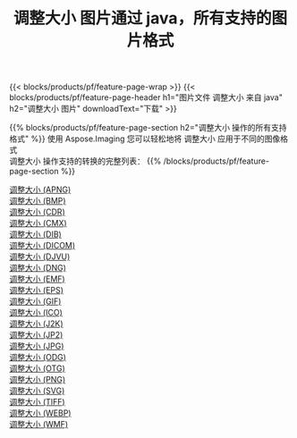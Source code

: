 ﻿---
title: 调整大小 图片通过 java，所有支持的图片格式 
weight: 3920
url: /zh-hans/java/resize 
lang: zh-hans
langdirlevel: 2
locales: zh-hans,ja,it,ru,de,es,fr,nl,id,lt,pl,pt,vi,tr,ko,zh-hant,ar,hi,th,sv,cs,uk,he
description: 使用 Aspose.Imaging 你可以轻松地通过 java 获取 调整大小 图像
---

{{< blocks/products/pf/feature-page-wrap >}}
{{< blocks/products/pf/feature-page-header h1="图片文件 调整大小 来自 java" h2="调整大小 图片" downloadText="下载" >}}


{{% blocks/products/pf/feature-page-section  h2="调整大小 操作的所有支持格式" %}}
使用 Aspose.Imaging 您可以轻松地将 调整大小 应用于不同的图像格式
<br/>
调整大小 操作支持的转换的完整列表：
{{% /blocks/products/pf/feature-page-section %}}
<div class="container-fluid productfamilypage bg-gray">
    <div class="convertypes bg-gray agp-content section">
        <div class="container">
		<div class="row other-converters">
		    <div class='col-md-2 other-converter remove-lp remove-rp'><a href="/imaging/zh-hans/java/resize/apng" >调整大小 (APNG)</a></div><div class='col-md-2 other-converter remove-lp remove-rp'><a href="/imaging/zh-hans/java/resize/bmp" >调整大小 (BMP)</a></div><div class='col-md-2 other-converter remove-lp remove-rp'><a href="/imaging/zh-hans/java/resize/cdr" >调整大小 (CDR)</a></div><div class='col-md-2 other-converter remove-lp remove-rp'><a href="/imaging/zh-hans/java/resize/cmx" >调整大小 (CMX)</a></div><div class='col-md-2 other-converter remove-lp remove-rp'><a href="/imaging/zh-hans/java/resize/dib" >调整大小 (DIB)</a></div><div class='col-md-2 other-converter remove-lp remove-rp'><a href="/imaging/zh-hans/java/resize/dicom" >调整大小 (DICOM)</a></div><div class='col-md-2 other-converter remove-lp remove-rp'><a href="/imaging/zh-hans/java/resize/djvu" >调整大小 (DJVU)</a></div><div class='col-md-2 other-converter remove-lp remove-rp'><a href="/imaging/zh-hans/java/resize/dng" >调整大小 (DNG)</a></div><div class='col-md-2 other-converter remove-lp remove-rp'><a href="/imaging/zh-hans/java/resize/emf" >调整大小 (EMF)</a></div><div class='col-md-2 other-converter remove-lp remove-rp'><a href="/imaging/zh-hans/java/resize/eps" >调整大小 (EPS)</a></div><div class='col-md-2 other-converter remove-lp remove-rp'><a href="/imaging/zh-hans/java/resize/gif" >调整大小 (GIF)</a></div><div class='col-md-2 other-converter remove-lp remove-rp'><a href="/imaging/zh-hans/java/resize/ico" >调整大小 (ICO)</a></div><div class='col-md-2 other-converter remove-lp remove-rp'><a href="/imaging/zh-hans/java/resize/j2k" >调整大小 (J2K)</a></div><div class='col-md-2 other-converter remove-lp remove-rp'><a href="/imaging/zh-hans/java/resize/jp2" >调整大小 (JP2)</a></div><div class='col-md-2 other-converter remove-lp remove-rp'><a href="/imaging/zh-hans/java/resize/jpg" >调整大小 (JPG)</a></div><div class='col-md-2 other-converter remove-lp remove-rp'><a href="/imaging/zh-hans/java/resize/odg" >调整大小 (ODG)</a></div><div class='col-md-2 other-converter remove-lp remove-rp'><a href="/imaging/zh-hans/java/resize/otg" >调整大小 (OTG)</a></div><div class='col-md-2 other-converter remove-lp remove-rp'><a href="/imaging/zh-hans/java/resize/png" >调整大小 (PNG)</a></div><div class='col-md-2 other-converter remove-lp remove-rp'><a href="/imaging/zh-hans/java/resize/svg" >调整大小 (SVG)</a></div><div class='col-md-2 other-converter remove-lp remove-rp'><a href="/imaging/zh-hans/java/resize/tiff" >调整大小 (TIFF)</a></div><div class='col-md-2 other-converter remove-lp remove-rp'><a href="/imaging/zh-hans/java/resize/webp" >调整大小 (WEBP)</a></div><div class='col-md-2 other-converter remove-lp remove-rp'><a href="/imaging/zh-hans/java/resize/wmf" >调整大小 (WMF)</a></div>
                </div>
        </div>
    </div>
</div>
<br/>
